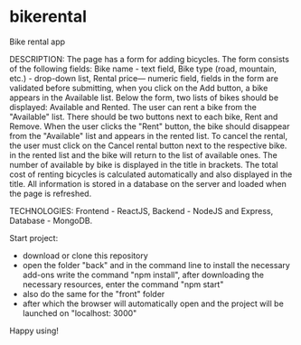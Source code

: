 # bikerental

Bike rental app

DESCRIPTION:
The page has a form for adding bicycles. The form consists of the following fields: Bike name - text field, Bike type (road, mountain, etc.) - drop-down list, Rental price—
numeric field, fields in the form are validated before submitting, when you click on the Add button, a bike appears in the Available list.
Below the form, two lists of bikes should be displayed: Available and Rented.
The user can rent a bike from the "Available" list.
There should be two buttons next to each bike, Rent and Remove.
When the user clicks the "Rent" button, the bike should disappear from the "Available" list and
appears in the rented list.
To cancel the rental, the user must click on the Cancel rental button next to the respective bike.
in the rented list and the bike will return to the list of available ones.
The number of available by bike is displayed in the title in brackets. The total cost of renting bicycles is calculated automatically and also displayed in the title.
All information is stored in a database on the server and loaded when the page is refreshed.

TECHNOLOGIES: Frontend - ReactJS, Backend - NodeJS and Express, Database - MongoDB.

Start project:
- download or clone this repository
- open the folder "back" and in the command line to install the necessary add-ons write the command "npm install", after downloading the necessary resources, enter the command "npm start"
- also do the same for the "front" folder
- after which the browser will automatically open and the project will be launched on "localhost: 3000"

Happy using!
